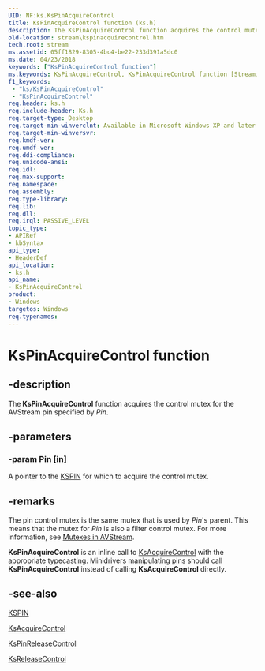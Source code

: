 ```yaml
---
UID: NF:ks.KsPinAcquireControl
title: KsPinAcquireControl function (ks.h)
description: The KsPinAcquireControl function acquires the control mutex for the AVStream pin specified by Pin.
old-location: stream\kspinacquirecontrol.htm
tech.root: stream
ms.assetid: 05ff1829-8305-4bc4-be22-233d391a5dc0
ms.date: 04/23/2018
keywords: ["KsPinAcquireControl function"]
ms.keywords: KsPinAcquireControl, KsPinAcquireControl function [Streaming Media Devices], avfunc_fd5d1466-6403-42cf-aab7-d044014c4abf.xml, ks/KsPinAcquireControl, stream.kspinacquirecontrol
f1_keywords:
 - "ks/KsPinAcquireControl"
 - "KsPinAcquireControl"
req.header: ks.h
req.include-header: Ks.h
req.target-type: Desktop
req.target-min-winverclnt: Available in Microsoft Windows XP and later operating systems and DirectX 8.0 and later DirectX versions.
req.target-min-winversvr: 
req.kmdf-ver: 
req.umdf-ver: 
req.ddi-compliance: 
req.unicode-ansi: 
req.idl: 
req.max-support: 
req.namespace: 
req.assembly: 
req.type-library: 
req.lib: 
req.dll: 
req.irql: PASSIVE_LEVEL
topic_type:
- APIRef
- kbSyntax
api_type:
- HeaderDef
api_location:
- ks.h
api_name:
- KsPinAcquireControl
product:
- Windows
targetos: Windows
req.typenames: 
---
```


# KsPinAcquireControl function


## -description


The<b> KsPinAcquireControl</b> function acquires the control mutex for the AVStream pin specified by <i>Pin</i>.


## -parameters




### -param Pin [in]

A pointer to the <a href="https://docs.microsoft.com/windows-hardware/drivers/ddi/ks/ns-ks-_kspin">KSPIN</a> for which to acquire the control mutex.


## -remarks



The pin control mutex is the same mutex that is used by <i>Pin</i>'s parent. This means that the mutex for <i>Pin</i> is also a filter control mutex. For more information, see <a href="https://docs.microsoft.com/windows-hardware/drivers/stream/mutexes-in-avstream">Mutexes in AVStream</a>.

<b>KsPinAcquireControl</b> is an inline call to <a href="https://docs.microsoft.com/windows-hardware/drivers/ddi/ks/nf-ks-ksacquirecontrol">KsAcquireControl</a> with the appropriate typecasting. Minidrivers manipulating pins should call <b>KsPinAcquireControl</b> instead of calling <b>KsAcquireControl</b> directly.




## -see-also




<a href="https://docs.microsoft.com/windows-hardware/drivers/ddi/ks/ns-ks-_kspin">KSPIN</a>



<a href="https://docs.microsoft.com/windows-hardware/drivers/ddi/ks/nf-ks-ksacquirecontrol">KsAcquireControl</a>



<a href="https://docs.microsoft.com/windows-hardware/drivers/ddi/ks/nf-ks-kspinreleasecontrol">KsPinReleaseControl</a>



<a href="https://docs.microsoft.com/windows-hardware/drivers/ddi/ks/nf-ks-ksreleasecontrol">KsReleaseControl</a>
 

 

